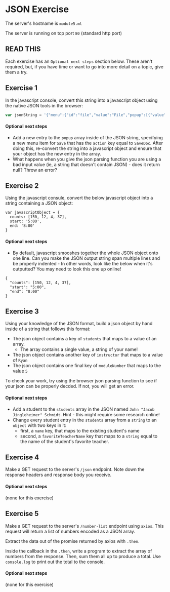 # JSON Exercise

The server's hostname is `module5.ml`

The server is running on tcp port `80` (standard http port)


## READ THIS
Each exercise has an `Optional next steps` section below. These aren't required, but, if you have time or want to go into more detail on a topic, give them a try.


## Exercise 1
In the javascript console, convert this string into a javascript object using the native JSON tools in the browser:
```javascript
var jsonString = '{"menu":{"id":"file","value":"File","popup":[{"value":"New","action":"CreateNewDoc"},{"value":"Open","action":"OpenDoc"},{"value":"Close","action":"CloseDoc"}]}}'
```

#### Optional next steps
- Add a new entry to the `popup` array inside of the JSON string, specifying a new menu item for `Save` that has the `action` key equal to `SaveDoc`. After doing this, re-convert the string into a javascript object and ensure that your object has the new entry in the array.
- What happens when you give the json parsing function you are using a bad input value (ie, a string that doesn't contain JSON) - does it return null? Throw an error?
<!--
- Take a look into the optional `reviver` parameter: https://developer.mozilla.org/en-US/docs/Web/JavaScript/Reference/Global_Objects/JSON/parse#Using_the_reviver_parameter. Try out the examples!
-->


## Exercise 2
Using the javascript consule, convert the below javascript object into a string containing a JSON object:

```
var javascriptObject = {
  counts: [150, 12, 4, 37],
  start: '5:00',
  end: '8:00'
}
```

#### Optional next steps
- By default, javascript smooshes together the whole JSON object onto one line. Can you make the JSON output string span multiple lines and be properly indented - In other words, look like the below when it's outputted? You may need to look this one up online!
```
{
  "counts": [150, 12, 4, 37],
  "start": "5:00",
  "end": "8:00"
}
```
<!--
- Take a look into the optional `replacer` parameter: https://developer.mozilla.org/en-US/docs/Web/JavaScript/Reference/Global_Objects/JSON/stringify#The_replacer_parameter
-->

## Exercise 3
Using your knowledge of the JSON format, build a json object by hand inside of a string that follows this format:
- The json object contains a key of `students` that maps to a value of an array.
  - The array contains a single value, a string of your name!
- The json object contains another key of `instructor` that maps to a value of `Ryan`
- The json object contains one final key of `moduleNumber` that maps to the value `5`

To check your work, try using the browser json parsing function to see if your json can be properly decded. If not, you will get an error.

#### Optional next steps
- Add a student to the `students` array in the JSON named `John "Jacob Jingleheimer" Schmidt`. Hint - this might require some research online!
- Change every student entry in the `students` array from a `string` to an `object` with two keys in it:
  - first, a `name` key, that maps to the existing student's name
  - second, a `favoriteTeacherName` key that maps to a `string` equal to the name of the student's favorite teacher.


## Exercise 4

Make a GET request to the server's `/json` endpoint. Note down the response headers and response
body you receive.

#### Optional next steps
(none for this exercise)

## Exercise 5

Make a GET request to the server's `/number-list` endpoint using `axios`. This request will return a list of numbers encoded as a JSON array.

Extract the data out of the promise returned by axios with `.then`.

Inside the callback in the `.then`, write a program to extract the array of numbers from the response. Then, sum them all up to produce a total. Use `console.log` to print out the total to the console.

#### Optional next steps
(none for this exercise)
